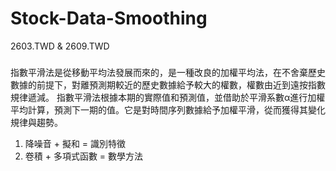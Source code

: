 # Stock-Data-Smoothing
2603.TWD &amp; 2609.TWD

### 
指數平滑法是從移動平均法發展而來的，是一種改良的加權平均法，在不舍棄歷史數據的前提下，對離預測期較近的歷史數據給予較大的權數，權數由近到遠按指數規律遞減。 指數平滑法根據本期的實際值和預測值，並借助於平滑系數α進行加權平均計算，預測下一期的值。它是對時間序列數據給予加權平滑，從而獲得其變化規律與趨勢。
1. 降噪音 + 擬和 = 識別特徵
2. 卷積 + 多項式函數 = 數學方法
